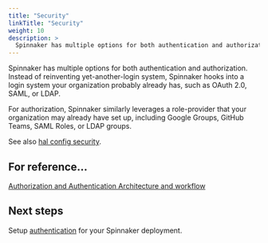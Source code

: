 ```yaml
---
title: "Security"
linkTitle: "Security"
weight: 10
description: >
  Spinnaker has multiple options for both authentication and authorization
---
```


Spinnaker has multiple options for both authentication and authorization. Instead of reinventing
yet-another-login system, Spinnaker hooks into a login system your organization probably already
has, such as OAuth 2.0, SAML, or LDAP.

For authorization, Spinnaker similarly leverages a role-provider that your organization may already
have set up, including Google Groups, GitHub Teams, SAML Roles, or LDAP groups.  

See also [hal config security](/docs/reference/halyard/commands/#hal-config-security).

## For reference...
[Authorization and Authentication Architecture and workflow](/docs/reference/architecture/authz_authn/)

## Next steps

Setup [authentication](./authentication/) for your Spinnaker deployment.
